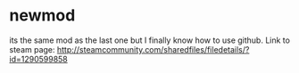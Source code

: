# newmod
its the same mod as the last one but I finally know how to use github.
Link to steam page: http://steamcommunity.com/sharedfiles/filedetails/?id=1290599858
